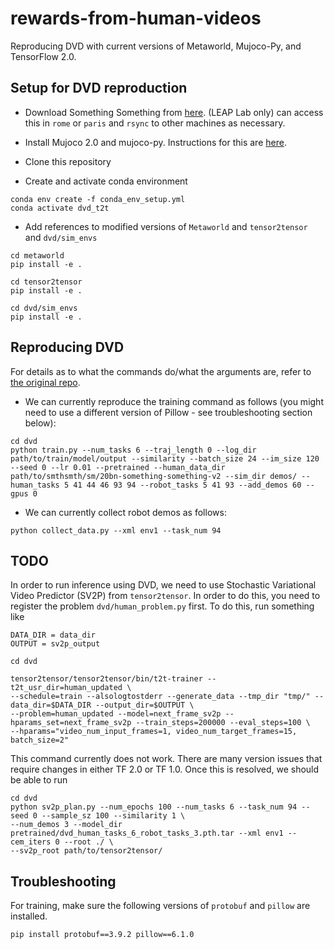 # rewards-from-human-videos

Reproducing DVD with current versions of Metaworld, Mujoco-Py, and TensorFlow 2.0.

## Setup for DVD reproduction

- Download Something Something from [here](https://developer.qualcomm.com/software/ai-datasets/something-something). (LEAP Lab only) can access this in `rome` or `paris` and `rsync` to other machines as necessary.

- Install Mujoco 2.0 and mujoco-py. Instructions for this are [here](https://github.com/openai/mujoco-py#install-mujoco).

- Clone this repository

- Create and activate conda environment 

```
conda env create -f conda_env_setup.yml
conda activate dvd_t2t
```

- Add references to modified versions of `Metaworld` and `tensor2tensor` and `dvd/sim_envs`

```
cd metaworld
pip install -e .

cd tensor2tensor
pip install -e .

cd dvd/sim_envs
pip install -e .
```

## Reproducing DVD

For details as to what the commands do/what the arguments are, refer to [the original repo](https://github.com/anniesch/dvd/blob/main/README.md).

- We can currently reproduce the training command as follows (you might need to use a different version of Pillow - see troubleshooting section below):

```
cd dvd
python train.py --num_tasks 6 --traj_length 0 --log_dir path/to/train/model/output --similarity --batch_size 24 --im_size 120 --seed 0 --lr 0.01 --pretrained --human_data_dir path/to/smthsmth/sm/20bn-something-something-v2 --sim_dir demos/ --human_tasks 5 41 44 46 93 94 --robot_tasks 5 41 93 --add_demos 60 --gpus 0
```

- We can currently collect robot demos as follows:

```
python collect_data.py --xml env1 --task_num 94
```

## TODO

In order to run inference using DVD, we need to use Stochastic Variational Video Predictor (SV2P) from `tensor2tensor`. In order to do this, you need to register the problem `dvd/human_problem.py` first. To do this, run something like 

```
DATA_DIR = data_dir
OUTPUT = sv2p_output

cd dvd

tensor2tensor/tensor2tensor/bin/t2t-trainer --t2t_usr_dir=human_updated \
--schedule=train --alsologtostderr --generate_data --tmp_dir "tmp/" --data_dir=$DATA_DIR --output_dir=$OUTPUT \
--problem=human_updated --model=next_frame_sv2p --hparams_set=next_frame_sv2p --train_steps=200000 --eval_steps=100 \
--hparams="video_num_input_frames=1, video_num_target_frames=15, batch_size=2"
```

This command currently does not work. There are many version issues that require changes in either TF 2.0 or TF 1.0. Once this is resolved, we should be able to run

```
cd dvd
python sv2p_plan.py --num_epochs 100 --num_tasks 6 --task_num 94 --seed 0 --sample_sz 100 --similarity 1 \
--num_demos 3 --model_dir pretrained/dvd_human_tasks_6_robot_tasks_3.pth.tar --xml env1 --cem_iters 0 --root ./ \
--sv2p_root path/to/tensor2tensor/
```




## Troubleshooting

For training, make sure the following versions of `protobuf` and `pillow` are installed.

```
pip install protobuf==3.9.2 pillow==6.1.0
```
